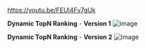 https://youtu.be/FEUI4Fv7gUk

**Dynamic TopN Ranking** -
**Version 1**
![image](https://github.com/SunoMath/Power_Bi/assets/87825065/b78bb8fb-c3d0-47ed-a9c4-5362c7333e19)


**Dynamic TopN Ranking** -
**Version 2**
![image](https://github.com/SunoMath/Power_Bi/assets/87825065/49ee57f2-c595-4378-a367-2c8a8e05f780)



